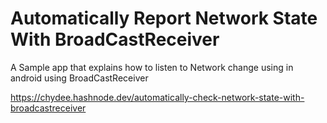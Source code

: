 # Automatically Report Network State With BroadCastReceiver
A Sample app that explains how to listen to Network change using in android using BroadCastReceiver

https://chydee.hashnode.dev/automatically-check-network-state-with-broadcastreceiver
